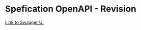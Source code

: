 # Spefication OpenAPI - Revision

[Link to Swagger UI](https://petstore.swagger.io/?url=https://raw.githubusercontent.com/Daris02/API-Revision/master/API.yml)